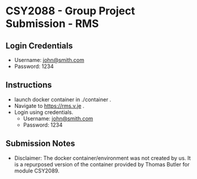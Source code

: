 # CSY2088 - Group Project Submission - RMS

## Login Credentials
* Username: john@smith.com
* Password: 1234

## Instructions
* launch docker container in ./container .
* Navigate to https://rms.v.je .
* Login using credentials.
	* Username: john@smith.com
	* Password: 1234

## Submission Notes
* Disclaimer: The docker container/environment was not created by us. It is a repurposed version of the container provided by Thomas Butler for module CSY2089.

